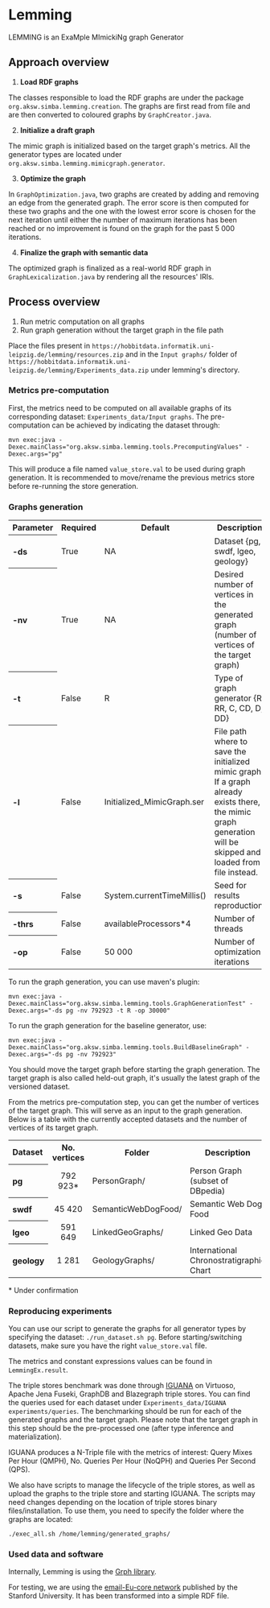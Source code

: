 # Lemming
LEMMING is an ExaMple MImickiNg graph Generator

## Approach overview

1. **Load RDF graphs**  

The classes responsible to load the RDF graphs are under the package `org.aksw.simba.lemming.creation`. The graphs are first read from file and are then converted to coloured graphs by `GraphCreator.java`.

2. **Initialize a draft graph** 

The mimic graph is initialized based on the target graph's metrics. All the generator types are located under `org.aksw.simba.lemming.mimicgraph.generator`.

3. **Optimize the graph** 

In `GraphOptimization.java`, two graphs are created by adding and removing an edge from the generated graph. The error score is then computed for these two graphs and the one with the lowest error score is chosen for the next iteration until either the number of maximum iterations has been reached or no improvement is found on the graph for the past 5 000 iterations.

4. **Finalize the graph with semantic data** 

The optimized graph is finalized as a real-world RDF graph in `GraphLexicalization.java` by rendering all the resources' IRIs.

## Process overview
1. Run metric computation on all graphs
2. Run graph generation without the target graph in the file path

Place the files present in ``https://hobbitdata.informatik.uni-leipzig.de/lemming/resources.zip`` and in the ``Input graphs/`` folder of ``https://hobbitdata.informatik.uni-leipzig.de/lemming/Experiments_data.zip`` under lemming's directory.

### Metrics pre-computation
First, the metrics need to be computed on all available graphs of its corresponding dataset: ``Experiments_data/Input graphs``. The pre-computation can be achieved by indicating the dataset through:

```
mvn exec:java -Dexec.mainClass="org.aksw.simba.lemming.tools.PrecomputingValues" -Dexec.args="pg" 
```

This will produce a file named ``value_store.val`` to be used during graph generation. It is recommended to move/rename the previous metrics store before re-running the store generation.

### Graphs generation

<table>
  <tr><th align="left">Parameter</th><th>Required</th><th>Default</th><th>Description</th></tr>
  <tr><th align="left">-ds</th><td>True</td><td>NA</td><td>Dataset {pg, swdf, lgeo, geology}</td></tr>
  <tr><th align="left">-nv</th><td>True</td><td>NA</td><td>Desired number of vertices in the generated graph (number of vertices of the target graph)</td></tr>
  <tr><th align="left">-t</th><td>False</td><td>R</td><td>Type of graph generator {R, RR, C, CD, D, DD}</td></tr>
  <tr><th align="left">-l</th><td>False</td><td>Initialized_MimicGraph.ser</td><td> File path where to save the initialized mimic graph. If a graph already exists there, the mimic graph generation will be skipped and loaded from file instead.</td></tr>
  <tr><th align="left">-s</th><td>False</td><td>System.currentTimeMillis()</td><td>Seed for results reproduction.</td></tr>
  <tr><th align="left">-thrs</th><td>False</td><td>availableProcessors*4</td><td>Number of threads</td></tr>
  <tr><th align="left">-op</th><td>False</td><td>50 000</td><td>Number of optimization iterations</td></tr>
</table>

To run the graph generation, you can use maven's plugin:

```
mvn exec:java -Dexec.mainClass="org.aksw.simba.lemming.tools.GraphGenerationTest" -Dexec.args="-ds pg -nv 792923 -t R -op 30000" 
```

To run the graph generation for the baseline generator, use:

```
mvn exec:java -Dexec.mainClass="org.aksw.simba.lemming.tools.BuildBaselineGraph" -Dexec.args="-ds pg -nv 792923" 
```

You should move the target graph before starting the graph generation. The target graph is also called held-out graph, it's usually the latest graph of the versioned dataset.

From the metrics pre-computation step, you can get the number of vertices of the target graph. This will serve as an input to the graph generation. 
Below is a table with the currently accepted datasets and the number of vertices of its target graph.

<table>
  <tr><th align="left">Dataset</th><th align="center">No. vertices</th><th>Folder</th><th>Description</th><th>Target graph</th></tr>
  <tr><th align="left">pg</th><td align="center">792 923*</td><td>PersonGraph/</td><td>Person Graph (subset of DBpedia)</td><td align="center">2016-10</td></tr>
  <tr><th align="left">swdf</th><td align="center">45 420</td><td>SemanticWebDogFood/</td><td>Semantic Web Dog Food</td><td align="center">2015</td></tr>
  <tr><th align="left">lgeo</th><td align="center">591 649</td><td>LinkedGeoGraphs/</td><td>Linked Geo Data</td><td align="center">2015</td></tr>
  <tr><th align="left">geology</th><td align="center">1 281</td><td>GeologyGraphs/</td><td> International Chronostratigraphic Chart</td><td align="center">2018-1</td></tr>
</table>

\* Under confirmation

### Reproducing experiments
You can use our script to generate the graphs for all generator types by specifying the dataset: ``./run_dataset.sh pg``. Before starting/switching datasets, make sure you have the right ``value_store.val`` file.

The metrics and constant expressions values can be found in ``LemmingEx.result``. 

The triple stores benchmark was done through [IGUANA](https://github.com/dice-group/IGUANA) on Virtuoso, Apache Jena Fuseki, GraphDB and Blazegraph triple stores. You can find the queries used for each dataset under ``Experiments_data/IGUANA experiments/queries``. The benchmarking should be run for each of the generated graphs and the target graph. Please note that the target graph in this step should be the pre-processed one (after type inference and materialization).

IGUANA produces a N-Triple file with the metrics of interest: Query Mixes Per Hour (QMPH), No. Queries Per Hour (NoQPH) and Queries Per Second (QPS). 

<!-- commented
These can be collected through the results file:

```
 <http://iguana-benchmark.eu/recource/391/1/1/-395538669>  <http://iguana-benchmark.eu/properties/noOfQueriesPerHour> "2854.432211867693"^^<http://www.w3.org/2001/XMLSchema#double> . 
 <http://iguana-benchmark.eu/recource/391/1/1/-395538669>  <http://iguana-benchmark.eu/properties/queryMixes> "135.92534342227108"^^<http://www.w3.org/2001/XMLSchema#double> . 
 <http://iguana-benchmark.eu/recource/391/1/1/-395538669/sparql0>  <http://iguana-benchmark.eu/properties/queriesPerSecond> "70.97457627118645"^^<http://www.w3.org/2001/XMLSchema#double> . 
```
-->


We also have scripts to manage the lifecycle of the triple stores, as well as upload the graphs to the triple store and starting IGUANA. The scripts may need changes depending on the location of triple stores binary files/installation. 
To use them, you need to specify the folder where the graphs are located: 

```
./exec_all.sh /home/lemming/generated_graphs/
```

### Used data and software

Internally, Lemming is using the [Grph library](http://www.i3s.unice.fr/~hogie/software/index.php).

For testing, we are using the [email-Eu-core network](https://snap.stanford.edu/data/email-Eu-core.html) published by the Stanford University. It has been transformed into a simple RDF file.



